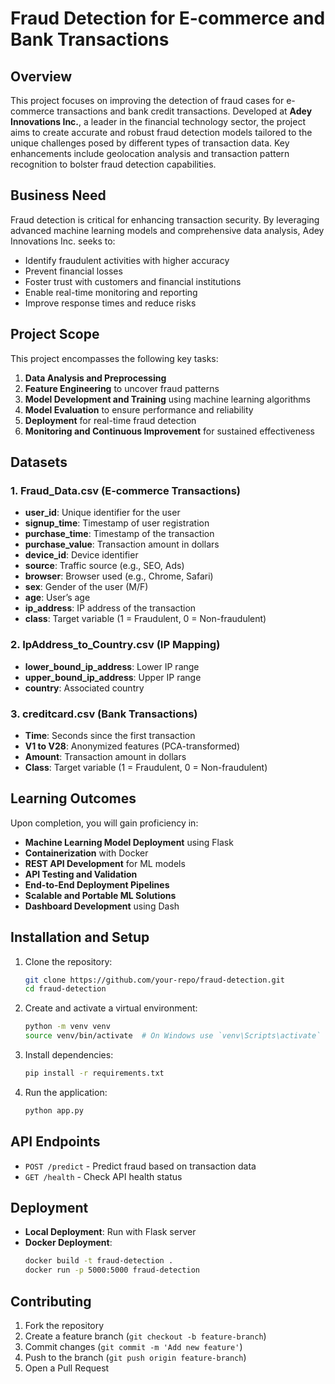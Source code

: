 # Fraud Detection for E-commerce and Bank Transactions

## Overview
This project focuses on improving the detection of fraud cases for e-commerce transactions and bank credit transactions. Developed at **Adey Innovations Inc.**, a leader in the financial technology sector, the project aims to create accurate and robust fraud detection models tailored to the unique challenges posed by different types of transaction data. Key enhancements include geolocation analysis and transaction pattern recognition to bolster fraud detection capabilities.

## Business Need
Fraud detection is critical for enhancing transaction security. By leveraging advanced machine learning models and comprehensive data analysis, Adey Innovations Inc. seeks to:

- Identify fraudulent activities with higher accuracy
- Prevent financial losses
- Foster trust with customers and financial institutions
- Enable real-time monitoring and reporting
- Improve response times and reduce risks

## Project Scope
This project encompasses the following key tasks:

1. **Data Analysis and Preprocessing**
2. **Feature Engineering** to uncover fraud patterns
3. **Model Development and Training** using machine learning algorithms
4. **Model Evaluation** to ensure performance and reliability
5. **Deployment** for real-time fraud detection
6. **Monitoring and Continuous Improvement** for sustained effectiveness

## Datasets
### 1. **Fraud_Data.csv** (E-commerce Transactions)
- **user_id**: Unique identifier for the user
- **signup_time**: Timestamp of user registration
- **purchase_time**: Timestamp of the transaction
- **purchase_value**: Transaction amount in dollars
- **device_id**: Device identifier
- **source**: Traffic source (e.g., SEO, Ads)
- **browser**: Browser used (e.g., Chrome, Safari)
- **sex**: Gender of the user (M/F)
- **age**: User’s age
- **ip_address**: IP address of the transaction
- **class**: Target variable (1 = Fraudulent, 0 = Non-fraudulent)

### 2. **IpAddress_to_Country.csv** (IP Mapping)
- **lower_bound_ip_address**: Lower IP range
- **upper_bound_ip_address**: Upper IP range
- **country**: Associated country

### 3. **creditcard.csv** (Bank Transactions)
- **Time**: Seconds since the first transaction
- **V1 to V28**: Anonymized features (PCA-transformed)
- **Amount**: Transaction amount in dollars
- **Class**: Target variable (1 = Fraudulent, 0 = Non-fraudulent)

## Learning Outcomes
Upon completion, you will gain proficiency in:

- **Machine Learning Model Deployment** using Flask
- **Containerization** with Docker
- **REST API Development** for ML models
- **API Testing and Validation**
- **End-to-End Deployment Pipelines**
- **Scalable and Portable ML Solutions**
- **Dashboard Development** using Dash

## Installation and Setup
1. Clone the repository:
   ```bash
   git clone https://github.com/your-repo/fraud-detection.git
   cd fraud-detection
   ```
2. Create and activate a virtual environment:
   ```bash
   python -m venv venv
   source venv/bin/activate  # On Windows use `venv\Scripts\activate`
   ```
3. Install dependencies:
   ```bash
   pip install -r requirements.txt
   ```
4. Run the application:
   ```bash
   python app.py
   ```

## API Endpoints
- `POST /predict` - Predict fraud based on transaction data
- `GET /health` - Check API health status

## Deployment
- **Local Deployment**: Run with Flask server
- **Docker Deployment**:
  ```bash
  docker build -t fraud-detection .
  docker run -p 5000:5000 fraud-detection
  ```

## Contributing
1. Fork the repository
2. Create a feature branch (`git checkout -b feature-branch`)
3. Commit changes (`git commit -m 'Add new feature'`)
4. Push to the branch (`git push origin feature-branch`)
5. Open a Pull Request




